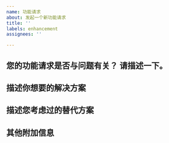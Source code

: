 ```yaml
---
name: 功能请求
about: 发起一个新功能请求
title: ''
labels: enhancement
assignees: ''

---
```


## 您的功能请求是否与问题有关？ 请描述一下。
<!-- 简明扼要地描述问题所在。 -->


## 描述你想要的解决方案
<!-- 欢迎提供脑洞 -->


## 描述您考虑过的替代方案
<!-- 如果有参考链接，请在此附上 -->


## 其他附加信息
<!-- 您可以添加屏幕截图等信息 -->
